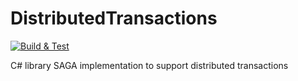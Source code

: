 # DistributedTransactions
[![Build & Test](https://github.com/DeagleGross/DistributedTransactions/actions/workflows/dotnet.yml/badge.svg?branch=main)](https://github.com/DeagleGross/DistributedTransactions/actions/workflows/dotnet.yml)

C# library SAGA implementation to support distributed transactions
